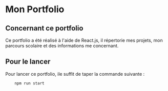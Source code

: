 # Mon Portfolio

## Concernant ce portfolio

Ce portfolio a été réalisé à l'aide de React.js, il répertorie mes projets, mon parcours scolaire et des informations me concernant.

## Pour le lancer

Pour lancer ce portfolio, ile suffit de taper la commande suivante :

```bash
    npm run start
```